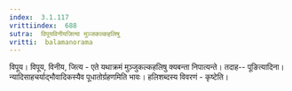 ```yaml
---
index:  3.1.117
vrittiindex:  688
sutra:  विपूयविनीयजित्या मुञ्जकल्कहलिषु
vritti:  balamanorama 
---
```


विपूय। विपूय, विनीय, जित्य - एते यथाक्रमं मुञ्जुकल्कहलिषु क्यबन्ता निपात्यन्ते। तदाह-- पूङित्यादिना। न्यादिसाहचर्याद्भौवादिकस्यैव पूधातोर्ग्रहणमिति भावः। हलिशब्दस्य विवरणं - कृष्टेति।

